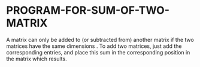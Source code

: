 # PROGRAM-FOR-SUM-OF-TWO-MATRIX
A matrix can only be added to (or subtracted from) another matrix if the two matrices have the same dimensions . To add two matrices, just add the corresponding entries, and place this sum in the corresponding position in the matrix which results.
